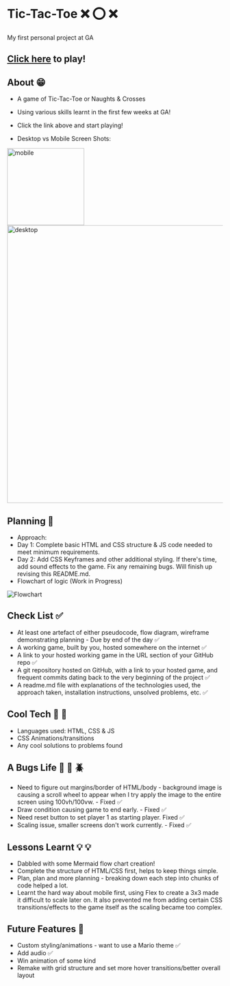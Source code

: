 # Tic-Tac-Toe :x: :o: :x:

My first personal project at GA

## [Click here](https://onneqq.github.io/Tic-Tac-Toe/) to play!

## About :grin:
- A game of Tic-Tac-Toe or Naughts & Crosses 
- Using various skills learnt in the first few weeks at GA! 
- Click the link above and start playing!

- Desktop vs Mobile Screen Shots:

<img src="https://i.imgur.com/QALzDLZ.png" alt="mobile" width="180"/> <img src="https://i.imgur.com/zORXhMV.png" alt="desktop" width="649"/>

## Planning :construction_worker:

- Approach: 
- Day 1: Complete basic HTML and CSS structure & JS code needed to meet minimum requirements.
- Day 2: Add CSS Keyframes and other additional styling. If there's time, add sound effects to the game. Fix any remaining bugs. Will finish up revising this README.md.
- Flowchart of logic (Work in Progress)

![Flowchart](https://i.imgur.com/xr3Jtsu.png)


## Check List :white_check_mark:
- At least one artefact of either pseudocode, flow diagram, wireframe demonstrating planning - Due by end of the day :white_check_mark:
- A working game, built by you, hosted somewhere on the internet :white_check_mark:
- A link to your hosted working game in the URL section of your GitHub repo :white_check_mark:
- A git repository hosted on GitHub, with a link to your hosted game, and frequent commits dating back to the very beginning of the project :white_check_mark:
- A readme.md file with explanations of the technologies used, the approach taken, installation instructions, unsolved problems, etc. :white_check_mark:

## Cool Tech :rocket: :rocket:
- Languages used: HTML, CSS & JS
- CSS Animations/transitions
- Any cool solutions to problems found

## A Bugs Life :ant: :bug: :beetle:
- Need to figure out margins/border of HTML/body - background image is causing a scroll wheel to appear when I try apply the image to the entire screen using 100vh/100vw. - Fixed :white_check_mark:
- Draw condition causing game to end early. - Fixed :white_check_mark:
- Need reset button to set player 1 as starting player. Fixed :white_check_mark:
- Scaling issue, smaller screens don't work currently. - Fixed :white_check_mark:

## Lessons Learnt :bulb: :bulb:
- Dabbled with some Mermaid flow chart creation!
- Complete the structure of HTML/CSS first, helps to keep things simple.
- Plan, plan and more planning - breaking down each step into chunks of code helped a lot.
- Learnt the hard way about mobile first, using Flex to create a 3x3 made it difficult to scale later on. It also prevented me from adding certain CSS transitions/effects to the game itself as the scaling became too complex. 

## Future Features :gem:
- Custom styling/animations - want to use a Mario theme :white_check_mark:
- Add audio :white_check_mark:
- Win animation of some kind
- Remake with grid structure and set more hover transitions/better overall layout
